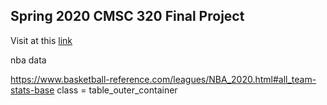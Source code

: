 ## Spring 2020  CMSC 320 Final Project

Visit at this [link](https://h-tu.github.io/cs320final/)

nba data

https://www.basketball-reference.com/leagues/NBA_2020.html#all_team-stats-base
class = table_outer_container
